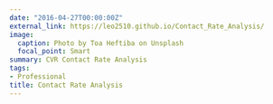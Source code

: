 ```yaml
---
date: "2016-04-27T00:00:00Z"
external_link: https://leo2510.github.io/Contact_Rate_Analysis/
image:
  caption: Photo by Toa Heftiba on Unsplash
  focal_point: Smart
summary: CVR Contact Rate Analysis
tags:
- Professional
title: Contact Rate Analysis
---
```

